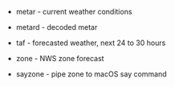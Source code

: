 - metar - current weather conditions
- metard - decoded metar 
- taf - forecasted weather, next 24 to 30 hours

- zone - NWS zone forecast
- sayzone - pipe zone to macOS say command
